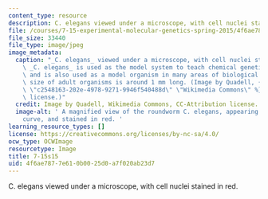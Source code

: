 ```yaml
---
content_type: resource
description: C. elegans viewed under a microscope, with cell nuclei stained in red.
file: /courses/7-15-experimental-molecular-genetics-spring-2015/4f6ae7877e610b0025d0a7f020ab23d7_7-15s15.jpg
file_size: 33440
file_type: image/jpeg
image_metadata:
  caption: "_C. elegans_ viewed under a microscope, with cell nuclei stained in red.\_\
    \ _C. elegans_ is used as the model system to teach chemical genetics in 7.15,\
    \ and is also used as a model organism in many areas of biological research. Actual\
    \ size of adult organisms is around 1 mm long. (Image by Quadell, {{% resource_link\
    \ \"c2548163-202e-4978-9271-9946f540488d\" \"Wikimedia Commons\" %}}, CC-Attribution\
    \ license.)"
  credit: Image by Quadell, Wikimedia Commons, CC-Attribution license.
  image-alt: ' A magnified view of the roundworm C. elegans, appearing as a U-shaped
    curve, and stained in red. '
learning_resource_types: []
license: https://creativecommons.org/licenses/by-nc-sa/4.0/
ocw_type: OCWImage
resourcetype: Image
title: 7-15s15
uid: 4f6ae787-7e61-0b00-25d0-a7f020ab23d7
---
```

C. elegans viewed under a microscope, with cell nuclei stained in red.